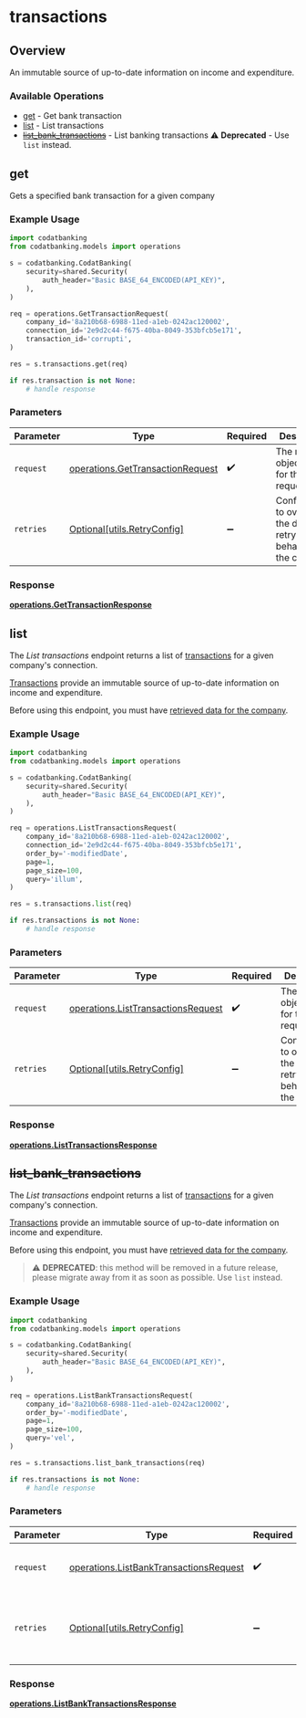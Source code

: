# transactions

## Overview

An immutable source of up-to-date information on income and expenditure.

### Available Operations

* [get](#get) - Get bank transaction
* [list](#list) - List transactions
* [~~list_bank_transactions~~](#list_bank_transactions) - List banking transactions :warning: **Deprecated** - Use `list` instead.

## get

Gets a specified bank transaction for a given company

### Example Usage

```python
import codatbanking
from codatbanking.models import operations

s = codatbanking.CodatBanking(
    security=shared.Security(
        auth_header="Basic BASE_64_ENCODED(API_KEY)",
    ),
)

req = operations.GetTransactionRequest(
    company_id='8a210b68-6988-11ed-a1eb-0242ac120002',
    connection_id='2e9d2c44-f675-40ba-8049-353bfcb5e171',
    transaction_id='corrupti',
)

res = s.transactions.get(req)

if res.transaction is not None:
    # handle response
```

### Parameters

| Parameter                                                                            | Type                                                                                 | Required                                                                             | Description                                                                          |
| ------------------------------------------------------------------------------------ | ------------------------------------------------------------------------------------ | ------------------------------------------------------------------------------------ | ------------------------------------------------------------------------------------ |
| `request`                                                                            | [operations.GetTransactionRequest](../../models/operations/gettransactionrequest.md) | :heavy_check_mark:                                                                   | The request object to use for the request.                                           |
| `retries`                                                                            | [Optional[utils.RetryConfig]](../../models/utils/retryconfig.md)                     | :heavy_minus_sign:                                                                   | Configuration to override the default retry behavior of the client.                  |


### Response

**[operations.GetTransactionResponse](../../models/operations/gettransactionresponse.md)**


## list

The *List transactions* endpoint returns a list of [transactions](https://docs.codat.io/banking-api#/schemas/Transaction) for a given company's connection.

[Transactions](https://docs.codat.io/banking-api#/schemas/Transaction) provide an immutable source of up-to-date information on income and expenditure.

Before using this endpoint, you must have [retrieved data for the company](https://docs.codat.io/codat-api#/operations/refresh-company-data).
    

### Example Usage

```python
import codatbanking
from codatbanking.models import operations

s = codatbanking.CodatBanking(
    security=shared.Security(
        auth_header="Basic BASE_64_ENCODED(API_KEY)",
    ),
)

req = operations.ListTransactionsRequest(
    company_id='8a210b68-6988-11ed-a1eb-0242ac120002',
    connection_id='2e9d2c44-f675-40ba-8049-353bfcb5e171',
    order_by='-modifiedDate',
    page=1,
    page_size=100,
    query='illum',
)

res = s.transactions.list(req)

if res.transactions is not None:
    # handle response
```

### Parameters

| Parameter                                                                                | Type                                                                                     | Required                                                                                 | Description                                                                              |
| ---------------------------------------------------------------------------------------- | ---------------------------------------------------------------------------------------- | ---------------------------------------------------------------------------------------- | ---------------------------------------------------------------------------------------- |
| `request`                                                                                | [operations.ListTransactionsRequest](../../models/operations/listtransactionsrequest.md) | :heavy_check_mark:                                                                       | The request object to use for the request.                                               |
| `retries`                                                                                | [Optional[utils.RetryConfig]](../../models/utils/retryconfig.md)                         | :heavy_minus_sign:                                                                       | Configuration to override the default retry behavior of the client.                      |


### Response

**[operations.ListTransactionsResponse](../../models/operations/listtransactionsresponse.md)**


## ~~list_bank_transactions~~

The *List transactions* endpoint returns a list of [transactions](https://docs.codat.io/banking-api#/schemas/Transaction) for a given company's connection.

[Transactions](https://docs.codat.io/banking-api#/schemas/Transaction) provide an immutable source of up-to-date information on income and expenditure.

Before using this endpoint, you must have [retrieved data for the company](https://docs.codat.io/codat-api#/operations/refresh-company-data).
    

> :warning: **DEPRECATED**: this method will be removed in a future release, please migrate away from it as soon as possible. Use `list` instead.

### Example Usage

```python
import codatbanking
from codatbanking.models import operations

s = codatbanking.CodatBanking(
    security=shared.Security(
        auth_header="Basic BASE_64_ENCODED(API_KEY)",
    ),
)

req = operations.ListBankTransactionsRequest(
    company_id='8a210b68-6988-11ed-a1eb-0242ac120002',
    order_by='-modifiedDate',
    page=1,
    page_size=100,
    query='vel',
)

res = s.transactions.list_bank_transactions(req)

if res.transactions is not None:
    # handle response
```

### Parameters

| Parameter                                                                                        | Type                                                                                             | Required                                                                                         | Description                                                                                      |
| ------------------------------------------------------------------------------------------------ | ------------------------------------------------------------------------------------------------ | ------------------------------------------------------------------------------------------------ | ------------------------------------------------------------------------------------------------ |
| `request`                                                                                        | [operations.ListBankTransactionsRequest](../../models/operations/listbanktransactionsrequest.md) | :heavy_check_mark:                                                                               | The request object to use for the request.                                                       |
| `retries`                                                                                        | [Optional[utils.RetryConfig]](../../models/utils/retryconfig.md)                                 | :heavy_minus_sign:                                                                               | Configuration to override the default retry behavior of the client.                              |


### Response

**[operations.ListBankTransactionsResponse](../../models/operations/listbanktransactionsresponse.md)**

